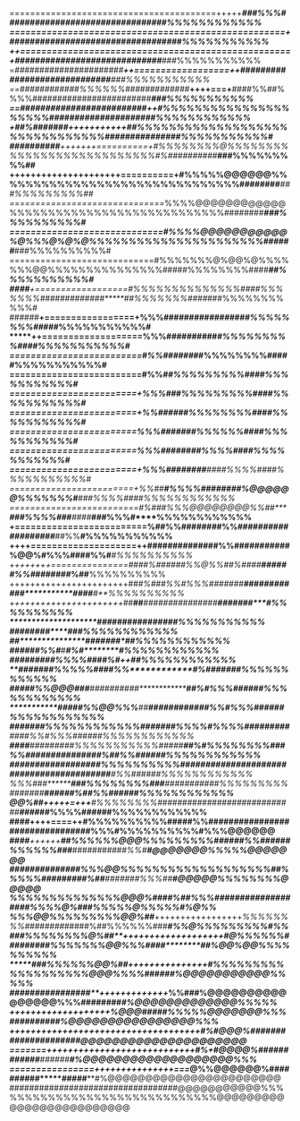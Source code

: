 ========================================+++++*****###%%%################################%%%%%%%%%%%%
====================================================+###############################**###%%%%%%%%%%%
++===================================================+#############################***###%%%%%%%%%%%
=*######################*******++==================++*#############################***###%%%%%%%%%%%
==*############%%%%%%#############***++++===+**####%%##%%%%########################***###%%%%%%%%%%%
==#########################************++*#%%%%%%%%%%%%%%%%%%%%%###################***##%%%%%%%%%%%%
+##%#######**************+++++++++++*##%%%%%%%%%%%%%%%%%%%%%%%%%%%%%%%#############***##%%%%%%%%%%%#
##########******+++++++==========+#%%%%%%%%@%%%%%%%%%%%%%%%%%%%%%%%%%%%#%##########***###%%%%%%%%%##
+++++++++++++++++++++==========+#%%%%%@@@@@@%%%%%%%%%%%%%%%%%%%%%%%%%%%%%%%########***###%%%%%%%%%##
==============================*%%%%@@@@@@@@@@@@%%%%%%%%%%%%%%%%%%%%%%%%%%%%########***###%%%%%%%%%%#
=============================#%%%%@@@@@@@@@@@%@%%%@%@%@%%%%%%%%%%%%%%%%%%%%%%######***###%%%%%%%%%%#
============================#%%%%%%%@%@@%@%%%%%%%@@%%%%%%%%%%%%%%%#####%%%%%%%%####***##%%%%%%%%%%%#
####****+==================#%%%%%%%%%%%%%%####%%%%%%%#############*****##%%%%%%%####*###%%%%%%%%%%%#
######**+=================+%%%##########******######*********************#%%%%%%%%##*###%%%%%%%%%%%#
*****++===================%%%##########**********************************#%%%%%%%%%#*###%%%%%%%%%%%#
=========================#%%######***************************************##%%%%%%%%#####%%%%%%%%%%%#
=========================#%%*********************************************##%%%%%%%%%####%%%%%%%%%%%#
========================+%%%#********************************************##%%%%%%%%%####%%%%%%%%%%%#
========================+%%###*******************************************###%%%%%%%%####%%%%%%%%%%%#
========================*%%%##*******************************************#####%%%%%%####%%%%%%%%%%%#
========================*%%%##********************************************######%%%%####%%%%%%%%%%%#
========================+%%%##********************************######********####%%%%####%%%%%%%%%%%#
========================+%%##****#%%%%######**********##%@@@@@@%%%%%%%#******###%%%%####%%%%%%%%%%%%
=========================#%##**#%%%@@@@@@@@%%##*******###%%%%###****####*****###%%%#****%%%%%%%%%%%%
+=========================%#**#%%########%%####*******###############*********##%%****#**%%%%%%%%%%%
++++====================++##**############%%####******#######%@@%#%%%##******##%%#*******#%%%%%%%%%%
++++++++===============####%#*#*####%%@%%##%####******##*###*#%%#*#####******##%#******#**%%%%%%%%%%
+++++++++++++++++++++++##*#%#***##%%#*%%%#######*******############***********##*##****#**%%%%%%%%%%
++++++++++++++++++++++*##**##***###############************###****************#**###*****#%%%%%%%%%%
***********************##***#*******########**********************************#***###***#%%%%%%%%%%%
#*********************#*##**#************#***********************************##****##**#%%%%%%%%%%%%
##*******************####****#***********************************************##****#***#%%%%%%%%%%%%
##*****************####%%#***#**********************************************#%#********#%%%%%%%%%%%%
#**********####***####%%%%**###*********************************************#%#****++*##%%%%%%%%%%%%
**********####****###%%%%%****#*****************###****%%*******************#%###***####%%%%%%%%%%%%
***********##*****###%%@@@#***##**************##########*******************##%#%%%######%%%%%%%%%%%%
***********###****##%%@@%%%***##**************######***###***************###%%#%%%######%%%%%%%%%%%%
************###*####%%%%%%%%%%%%#*********######%%%%#%%%%#########******####%%#%%%######%%%%%%%%%%%%
***####***#########%%%%%%%%%%%#####*****##%#%%%%%%%%###%%#########****######%#*#%%######%%%%%%%%%%%%
##################%%%%%%%%%%###*####****###########################***#######**#%%######%%%%%%%%%%%%
%%%###**********###%%%%%%%%###***######*#####%%%%%%%%%#######********######%#**#%%######%%%%%%%%%%%%
@@%##**+++++=+++**#%%%%%%%%###***######*###################******##***####%%****%%######%%%%%%%%%%%%
####**++++====++**#%%%%%%%%%%#####%%#######################****#########%%%#****%%%%%%%%%%#%%%@@@@@@
####****++++++**##%%%%%%@@@%%%%%%%%%######%%######%%%%%%###**###########%%#*****#@@@@@@@%%%%%@@@@@@@
##############%%%@@%%%%%%%%%%%%%%%%%%%##%%%%%#########%##******#######%%%##******#@@@@@%%%%%%%%@@@@@
%%%%%%%%%%%%%%@@@%###*****************#%##%%%######*#####*########%%%%@%##*********#%%%%%@%%%%%#%@%%
%%%@@%%%%%%%%%@@%##***+++++++++++++++++*%%%%%%%%########*#####%##%%%%%%###**********#%%@%%%%%%%%%#%%
****###%%%%%%%%@%##**+++++++++++++++++++*#@%%%%%%#########%%%%%%%@@%%%####********##%@@%@@%%%%%%%%%%
*****###%%%%%%@@%##*******+++++++++++++++*#%%%%%%%%%%%%%%%%%%%@@@%%%%####********##%@@@@@@@@@@@%%%%%
####**############********+++++++++++++*%%###%@@@@@@@@@@@@@@@@%%%########*******#%@@@@@@@@@@@@@%%%%%
******************+++++++++++++++++++*%@@@#####%%%%%@@@@@@@%%%#########********#%@@@@@@@@@@@@@@@@%%%
++++++++++++++++++++++++++++++++++++#%#@@@%###################***#************#@@@@@@@@@@@@@@@@@@@@@
=======++++++++++++++++++++++++++++#%+#@@@@%############****######**********#%@@@@@@@@@@@@@@@@@@@%%%
================+++++++++++++++===*@%%@@@@@@%##########*****#####**********#%@@@@@@@@@@@@@@@@@@@@@@@
##################################@@@@@@@@@@@%%%%%%%%%%%%%%%%%%%%%%%%%%%%%%@@@@@@@@@@@@@@@@@@@@@@@@@

